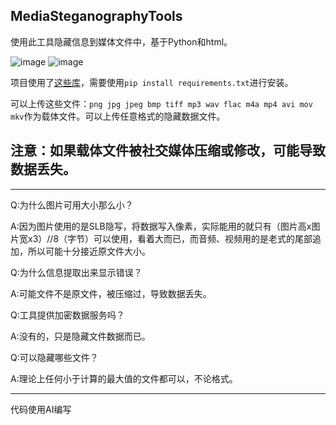 ## MediaSteganographyTools
使用此工具隐藏信息到媒体文件中，基于Python和html。

![image](https://github.com/user-attachments/assets/5b156b28-9052-4e64-98b3-7e3113d55f5c)
![image](https://github.com/user-attachments/assets/93abb4fb-823d-4cac-9056-af98f42a2c92)

项目使用了[这些库](https://github.com/liang-work/MediaSteganographyTools/blob/main/requirements.txt)，需要使用`pip install requirements.txt`进行安装。

可以上传这些文件：`png jpg jpeg bmp tiff mp3 wav flac m4a mp4 avi mov mkv`作为载体文件。可以上传任意格式的隐藏数据文件。

## 注意：如果载体文件被社交媒体压缩或修改，可能导致数据丢失。

---------------------------------

Q:为什么图片可用大小那么小？

A:因为图片使用的是SLB隐写，将数据写入像素，实际能用的就只有（图片高x图片宽x3）//8（字节）可以使用，看着大而已，而音频、视频用的是老式的尾部追加，所以可能十分接近原文件大小。

Q:为什么信息提取出来显示错误？

A:可能文件不是原文件，被压缩过，导致数据丢失。

Q:工具提供加密数据服务吗？

A:没有的，只是隐藏文件数据而已。

Q:可以隐藏哪些文件？

A:理论上任何小于计算的最大值的文件都可以，不论格式。

----------------------------------

代码使用AI编写
